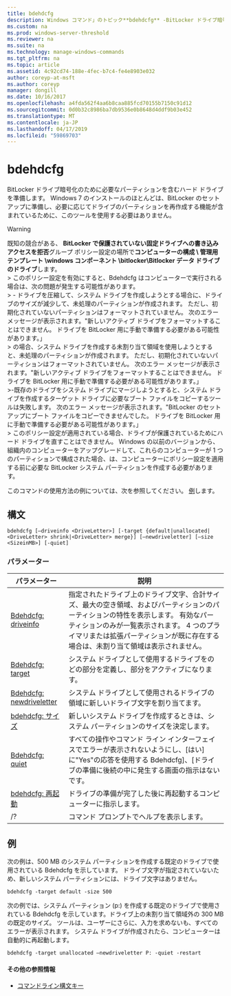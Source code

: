 ```yaml
---
title: bdehdcfg
description: Windows コマンド」のトピック**bdehdcfg** -BitLocker ドライブ暗号化のために必要なパーティションを含むハード ドライブを準備します。
ms.custom: na
ms.prod: windows-server-threshold
ms.reviewer: na
ms.suite: na
ms.technology: manage-windows-commands
ms.tgt_pltfrm: na
ms.topic: article
ms.assetid: 4c92cd74-188e-4fec-b7c4-fe4e8903e032
author: coreyp-at-msft
ms.author: coreyp
manager: dongill
ms.date: 10/16/2017
ms.openlocfilehash: a4fda562f4aa6b8caa885fcd70155b7150c91d12
ms.sourcegitcommit: 0d0b32c8986ba7db9536e0b8648d4ddf9b03e452
ms.translationtype: MT
ms.contentlocale: ja-JP
ms.lasthandoff: 04/17/2019
ms.locfileid: "59869703"
---
```

# <a name="bdehdcfg"></a>bdehdcfg



BitLocker ドライブ暗号化のために必要なパーティションを含むハード ドライブを準備します。 Windows 7 のインストールのほとんどは、BitLocker のセットアップに準備し、必要に応じてドライブのパーティションを再作成する機能が含まれているために、このツールを使用する必要はありません。

> [!WARNING]
> 既知の競合がある、 **BitLocker で保護されていない固定ドライブへの書き込みアクセスを拒否**グループ ポリシー設定の場所で**コンピューターの構成 \ 管理用テンプレート \windows コンポーネント \bitlocker\Bitlocker データ ドライブのドライブ**します。</br>> このポリシー設定を有効にすると、Bdehdcfg はコンピューターで実行される場合は、次の問題が発生する可能性があります。</br>> - ドライブを圧縮して、システム ドライブを作成しようとする場合に、ドライブのサイズが減少して、未処理のパーティションが作成されます。 ただし、初期化されていないパーティションはフォーマットされていません。 次のエラー メッセージが表示されます。"新しいアクティブ ドライブをフォーマットすることはできません。 ドライブを BitLocker 用に手動で準備する必要がある可能性があります。」</br>> の場合、システム ドライブを作成する未割り当て領域を使用しようとすると、未処理のパーティションが作成されます。 ただし、初期化されていないパーティションはフォーマットされていません。 次のエラー メッセージが表示されます。"新しいアクティブ ドライブをフォーマットすることはできません。 ドライブを BitLocker 用に手動で準備する必要がある可能性があります。」</br>>-既存のドライブをシステム ドライブにマージしようとすると、システム ドライブを作成するターゲット ドライブに必要なブート ファイルをコピーするツールは失敗します。 次のエラー メッセージが表示されます。"BitLocker のセットアップにブート ファイルをコピーできませんでした。 ドライブを BitLocker 用に手動で準備する必要がある可能性があります。」</br>> このポリシー設定が適用されている場合、ドライブが保護されているためにハード ドライブを直すことはできません。 Windows の以前のバージョンから、組織内のコンピューターをアップグレードして、これらのコンピューターが 1 つのパーティションで構成された場合、は、コンピューターにポリシー設定を適用する前に必要な BitLocker システム パーティションを作成する必要があります。

このコマンドの使用方法の例については、次を参照してください。 [例](#BKMK_Examples)します。

## <a name="syntax"></a>構文

```
bdehdcfg [–driveinfo <DriveLetter>] [-target {default|unallocated|<DriveLetter> shrink|<DriveLetter> merge}] [–newdriveletter] [–size <SizeinMB>] [-quiet]
```

### <a name="parameters"></a>パラメーター

|パラメーター|説明|
|---------|-----------|
|[Bdehdcfg: driveinfo](bdehdcfg-driveinfo.md)|指定されたドライブ上のドライブ文字、合計サイズ、最大の空き領域、およびパーティションのパーティションの特性を表示します。 有効なパーティションのみが一覧表示されます。 4 つのプライマリまたは拡張パーティションが既に存在する場合は、未割り当て領域は表示されません。|
|[Bdehdcfg: target](bdehdcfg-target.md)|システム ドライブとして使用するドライブをのどの部分を定義し、部分をアクティブになります。|
|[Bdehdcfg: newdriveletter](bdehdcfg-newdriveletter.md)|システム ドライブとして使用されるドライブの領域に新しいドライブ文字を割り当てます。|
|[bdehdcfg: サイズ](bdehdcfg-size.md)|新しいシステム ドライブを作成するときは、システム パーティションのサイズを決定します。|
|[Bdehdcfg: quiet](bdehdcfg-quiet.md)|すべての操作やコマンド ライン インターフェイスでエラーが表示されないようにし、[はい] に"Yes"の応答を使用する Bdehdcfg]、[ドライブの準備に後続の中に発生する画面の指示はないです。|
|[bdehdcfg: 再起動](bdehdcfg-restart.md)|ドライブの準備が完了した後に再起動するコンピューターに指示します。|
|/?|コマンド プロンプトでヘルプを表示します。|

## <a name="BKMK_Examples"></a>例

次の例は、500 MB のシステム パーティションを作成する既定のドライブで使用されている Bdehdcfg を示しています。 ドライブ文字が指定されていないため、新しいシステム パーティションには、ドライブ文字はありません。
```
bdehdcfg -target default -size 500
```
次の例では、システム パーティション (p:) を作成する既定のドライブで使用されている Bdehdcfg を示しています。ドライブ上の未割り当て領域外の 300 MB の既定のサイズ。 ツールは、ユーザーにさらに、入力を求めないも、すべてのエラーが表示されます。 システム ドライブが作成されたら、コンピューターは自動的に再起動します。
```
bdehdcfg -target unallocated –newdriveletter P: -quiet -restart
```

#### <a name="additional-references"></a>その他の参照情報

-   [コマンドライン構文キー](command-line-syntax-key.md)
